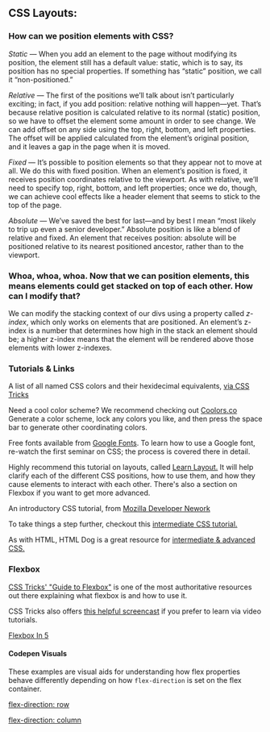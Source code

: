 
## CSS Layouts:

### How can we position elements with CSS?

*Static* — When you add an element to the page without modifying its position, the element still has a default value: static, which is to say, its position has no special properties. If something has “static” position, we call it “non-positioned.”

*Relative* — The first of the positions we’ll talk about isn’t particularly exciting; in fact, if you add position: relative nothing will happen—yet. That’s because relative position is calculated relative to its normal (static) position, so we have to offset the element some amount in order to see change. We can add offset on any side using the top, right, bottom, and left properties. The offset will be applied calculated from the element’s original position, and it leaves a gap in the page when it is moved.

*Fixed* — It’s possible to position elements so that they appear not to move at all. We do this with fixed position. When an element’s position is fixed, it receives position coordinates relative to the viewport. As with relative, we’ll need to specify top, right, bottom, and left properties; once we do, though, we can achieve cool effects like a header element that seems to stick to the top of the page.

*Absolute* — We’ve saved the best for last—and by best I mean “most likely to trip up even a senior developer.” Absolute position is like a blend of relative and fixed. An element that receives position: absolute will be positioned relative to its nearest positioned ancestor, rather than to the viewport.

### Whoa, whoa, whoa. Now that we can position elements, this means elements could get stacked on top of each other. How can I modify that?

We can modify the stacking context of our divs using a property called *z-index*, which only works on elements that are positioned. An element’s z-index is a number that determines how high in the stack an element should be; a higher z-index means that the element will be rendered above those elements with lower z-indexes.

### Tutorials & Links

A list of all named CSS colors and their hexidecimal equivalents, [via CSS Tricks](https://css-tricks.com/snippets/css/named-colors-and-hex-equivalents/)

Need a cool color scheme? We recommend checking out [Coolors.co](https://coolors.co/app) Generate a color scheme, lock any colors you like, and then press the space bar to generate other coordinating colors.

Free fonts available from [Google Fonts](https://fonts.google.com/). To learn how to use a Google font, re-watch the first seminar on CSS; the process is covered there in detail. 

Highly recommend this tutorial on layouts, called [Learn Layout.](http://learnlayout.com/) It will help clarify each of the different CSS positions, how to use them, and how they cause elements to interact with each other. There's also a section on Flexbox if you want to get more advanced.

An introductory CSS tutorial, from [Mozilla Developer Nework](https://developer.mozilla.org/en-US/docs/Web/CSS/Tutorials)

To take things a step further, checkout this [intermediate CSS tutorial.](http://learn.shayhowe.com/advanced-html-css/)

As with HTML, HTML Dog is a great resource for [intermediate & advanced CSS.](http://www.htmldog.com/guides/css/intermediate/layout/)

### Flexbox

[CSS Tricks' "Guide to Flexbox"](https://css-tricks.com/snippets/css/a-guide-to-flexbox/) is one of the most authoritative resources out there explaining what flexbox is and how to use it.

CSS Tricks also offers [this helpful screencast](https://css-tricks.com/video-screencasts/131-tinkering-flexbox/) if you prefer to learn via video tutorials.

[Flexbox In 5](http://flexboxin5.com/)

#### Codepen Visuals
These examples are visual aids for understanding how flex properties behave differently depending on how `flex-direction` is set on the flex container. 

[flex-direction: row](http://codepen.io/danasselin/full/JRYKxN/)

[flex-direction: column](http://codepen.io/danasselin/full/KgdgaV/)



